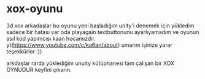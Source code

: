 # xox-oyunu
3d xox 
arkadaşlar bu oyunu yeni başladığım unity'i denemek için yükledim sadece bir hatası var oda playagain 
textbuttonunu ayarlıyamadım ve oyunun asıl kod yapımcısı kaan hocamızdır. 
yt(https://www.youtube.com/c/ka6an/about) umarım işinize yarar teşekkürler :))

arkdaşlar rarda yüklediğim unuity kütüphanesi tam çalışan bir XOX OYNUDUR keyfini çıkarın.

